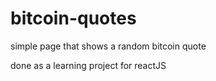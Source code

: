 # bitcoin-quotes

simple page that shows a random bitcoin quote

done as a learning project for reactJS
